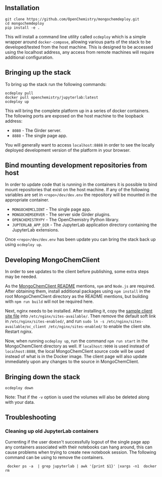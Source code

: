 Installation
------------
    git clone https://github.com/OpenChemistry/mongochemdeploy.git
    cd mongochemdeploy
    pip install -e .

This will install a command line utility called ```ocdeploy``` which is a simple
wrapper around ```docker-compose```, allowing various parts of the stack to be
developed/tested from the host machine. This is designed to be accessed using
the localhost address, any access from remote machines will require additional
configuration.

Bringing up the stack
---------------------

To bring up the stack run the following commands:

    ocdeploy pull
    docker pull openchemistry/jupyterlab:latest
    ocdeploy up

This will bring the complete platform up in a series of docker containers. The
following ports are exposed on the host machine to the loopback address:

- ```8080``` - The Girder server.
- ```8888``` - The single page app.

You will generally want to access ```localhost:8888``` in order to see the
locally deployed development version of the platform in your browser.

Bind mounting development repositories from host
------------------------------------------------

In order to update code that is running in the containers it is possible to bind
mount repositories that exist on the host machine. If any of the following
variables are set in ```<repo>/dev/dev.env``` the repository will be mounted in
the appropriate container.

- ```MONGOCHEMCLIENT``` - The single page app.
- ```MONGOCHEMSERVER``` - The server side Girder plugins.
- ```OPENCHEMISTRYPY``` - The OpenChemistry Python library.
- ```JUPTERLAB_APP_DIR``` - The JupyterLab application directory containing the JupyterLab extensions.

Once ```<repo>/dev/dev.env``` has been update you can bring the stack back up
using ```ocdeploy up```.

Developing MongoChemClient
--------------------------

In order to see updates to the client before publishing, some extra steps may be
needed.

As the [MongoChemClient README](https://github.com/OpenChemistry/mongochemclient/blob/master/README.md)
mentions, `npm` and `Node.js` are required. After obtaining them, install
additional packages using `npm install` in the root MongoChemClient directory as
the README mentions, but building with `npm run build` will not be required
here.

Next, nginx needs to be installed. After installing it, copy the
[sample client site file](nginx/oc_client) into `/etc/nginx/sites-available/`.
Then remove the default soft link in `/etc/nginx/sites-enabled/`, and run
`sudo ln -s /etc/nginx/sites-available/oc_client /etc/nginx/sites-enabled/` to
enable the client site. Restart nginx.

Now, when running `ocdeploy up`, run the command `npm run start` in the
MongoChemClient directory as well. If `localhost:9090` is used instead of
`localhost:8888`, the local MongoChemClient source code will be used instead of
what is in the Docker image. The client page will also update immediately upon
any changes to the source in MongoChemClient.

Bringing down the stack
-----------------------

```ocdeploy down```

Note: That if the ```-v``` option is used the volumes will also be deleted along
with your data.

Troubleshooting
---------------

### Cleaning up old JupyterLab containers

Currenting if the user doesn't successfully logout of the single page app any
containers associated with their notebooks can hang around, this can cause
problems when trying to create new notebook session. The following command can
be using to remove the containers.

     docker ps -a  | grep jupyterlab | awk '{print $1}' |xargs -n1  docker rm
